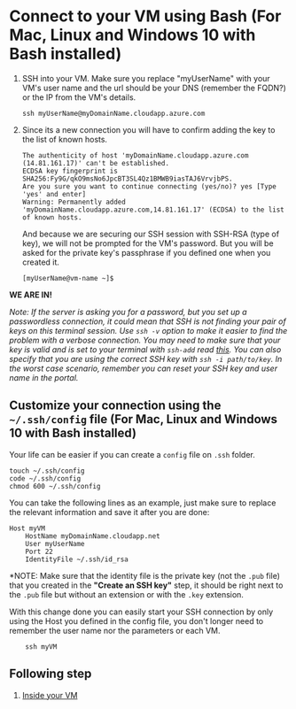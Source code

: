 # Connect to your VM using Bash (For Mac, Linux and Windows 10 with Bash installed)


1. SSH into your VM. Make sure you replace "myUserName" with your VM's user name and the url should be your DNS (remember the FQDN?) or the IP from the VM's details. 
    ```Shell
    ssh myUserName@myDomainName.cloudapp.azure.com
    ```

1. Since its a new connection you will have to confirm adding the key to the list of known hosts.
    ```Shell
    The authenticity of host 'myDomainName.cloudapp.azure.com (14.81.161.17)' can't be established.
    ECDSA key fingerprint is SHA256:Fy9G/qkO9msNo6JpcBT3SL4Qz1BMWB9iasTAJ6VrvjbPS.
    Are you sure you want to continue connecting (yes/no)? yes [Type 'yes' and enter]
    Warning: Permanently added 'myDomainName.cloudapp.azure.com,14.81.161.17' (ECDSA) to the list of known hosts.
    ```
    And because we are securing our SSH session with SSH-RSA (type of key), we will not be prompted for the VM's password. But you will be asked for the private key's passphrase if you defined one when you created it.
    ```Shell
    [myUserName@vm-name ~]$
    ```

**WE ARE IN!**

*Note: If the server is asking you for a password, but you set up a passwordless connection, it could mean that SSH is not finding your pair of keys on this terminal session. Use `ssh -v` option to make it easier to find the problem with a verbose connection.
You may need to make sure that your key is valid and is set to your terminal with `ssh-add` read [this](http://stackoverflow.com/questions/17846529/could-not-open-a-connection-to-your-authentication-agent).
You can also specify that you are using the correct SSH key with `ssh -i path/to/key`.
In the worst case scenario, remember you can reset your SSH key and user name in the portal.*

## Customize your connection using the `~/.ssh/config` file (For Mac, Linux and Windows 10 with Bash installed)

Your life can be easier if you can create a `config` file on `.ssh` folder.

```Shell
touch ~/.ssh/config
code ~/.ssh/config
chmod 600 ~/.ssh/config
```

You can take the following lines as an example, just make sure to replace the relevant information and save it after you are done:

```Shell
Host myVM
    HostName myDomainName.cloudapp.net
    User myUserName
    Port 22
    IdentityFile ~/.ssh/id_rsa
```

*NOTE: Make sure that the identity file is the private key (not the `.pub` file) that you created in the **"Create an SSH key"** step, it should be right next to the `.pub` file but without an extension or with the `.key` extension.

With this change done you can easily start your SSH connection by only using the Host you defined in the config file, you don't longer need to remember the user name nor the parameters or each VM.

```Shell
    ssh myVM
```

## Following step

1. [Inside your VM](04-inside-vm.md)
